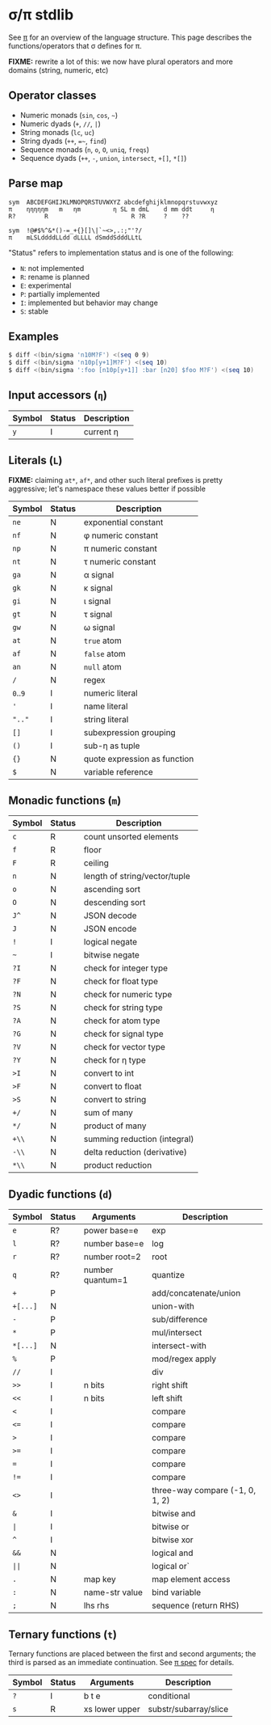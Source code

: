 # σ/π stdlib
See [π](pi.md) for an overview of the language structure. This page describes the functions/operators that σ defines for π.

**FIXME:** rewrite a lot of this: we now have plural operators and more domains (string, numeric, etc)


## Operator classes
+ Numeric monads (`sin`, `cos`, `~`)
+ Numeric dyads (`+`, `//`, `|`)
+ String monads (`lc`, `uc`)
+ String dyads (`++`, `=~`, `find`)
+ Sequence monads (`n`, `o`, `O`, `uniq`, `freqs`)
+ Sequence dyads (`++`, `-`, `union`, `intersect`, `+[]`, `*[]`)


## Parse map
```
sym  ABCDEFGHIJKLMNOPQRSTUVWXYZ abcdefghijklmnopqrstuvwxyz
π    ηηηηηm   m   ηm         η SL m dmL    d mm ddt     η
R?        R                       R ?R     ?    ??

sym  !@#$%^&*()-=_+{}[]\|`~<>,.:;"'?/
π    mLSLddddLLdd dLLLL dSmddSdddLLtL
```

"Status" refers to implementation status and is one of the following:

+ `N`: not implemented
+ `R`: rename is planned
+ `E`: experimental
+ `P`: partially implemented
+ `I`: implemented but behavior may change
+ `S`: stable


## Examples
```bash
$ diff <(bin/sigma 'n10M?F') <(seq 0 9)
$ diff <(bin/sigma 'n10p[y+1]M?F') <(seq 10)
$ diff <(bin/sigma ':foo [n10p[y+1]] :bar [n20] $foo M?F') <(seq 10)
```


## Input accessors (`η`)
| Symbol | Status | Description |
|--------|--------|-------------|
| `y`    | I      | current η   |


## Literals (`L`)
**FIXME:** claiming `at*`, `af*`, and other such literal prefixes is pretty aggressive; let's namespace these values better if possible

| Symbol   | Status | Description                  |
|----------|--------|------------------------------|
| `ne`     | N      | exponential constant         |
| `nf`     | N      | φ numeric constant           |
| `np`     | N      | π numeric constant           |
| `nt`     | N      | τ numeric constant           |
| `ga`     | N      | α signal                     |
| `gk`     | N      | κ signal                     |
| `gi`     | N      | ι signal                     |
| `gt`     | N      | τ signal                     |
| `gw`     | N      | ω signal                     |
| `at`     | N      | `true` atom                  |
| `af`     | N      | `false` atom                 |
| `an`     | N      | `null` atom                  |
| `/`      | N      | regex                        |
| `0`..`9` | I      | numeric literal              |
| `'`      | I      | name literal                 |
| `".."`   | I      | string literal               |
| `[]`     | I      | subexpression grouping       |
| `()`     | I      | sub-η as tuple               |
| `{}`     | N      | quote expression as function |
| `$`      | N      | variable reference           |


## Monadic functions (`m`)
| Symbol | Status | Description                   |
|--------|--------|-------------------------------|
| `c`    | R      | count unsorted elements       |
| `f`    | R      | floor                         |
| `F`    | R      | ceiling                       |
| `n`    | N      | length of string/vector/tuple |
| `o`    | N      | ascending sort                |
| `O`    | N      | descending sort               |
| `J^`   | N      | JSON decode                   |
| `J`    | N      | JSON encode                   |
| `!`    | I      | logical negate                |
| `~`    | I      | bitwise negate                |
| `?I`   | N      | check for integer type        |
| `?F`   | N      | check for float type          |
| `?N`   | N      | check for numeric type        |
| `?S`   | N      | check for string type         |
| `?A`   | N      | check for atom type           |
| `?G`   | N      | check for signal type         |
| `?V`   | N      | check for vector type         |
| `?Y`   | N      | check for η type              |
| `>I`   | N      | convert to int                |
| `>F`   | N      | convert to float              |
| `>S`   | N      | convert to string             |
| `+/`   | N      | sum of many                   |
| `*/`   | N      | product of many               |
| `+\\`  | N      | summing reduction (integral)  |
| `-\\`  | N      | delta reduction (derivative)  |
| `*\\`  | N      | product reduction             |


## Dyadic functions (`d`)
| Symbol   | Status | Arguments        | Description                     |
|----------|--------|------------------|---------------------------------|
| `e`      | R?     | power base=e     | exp                             |
| `l`      | R?     | number base=e    | log                             |
| `r`      | R?     | number root=2    | root                            |
| `q`      | R?     | number quantum=1 | quantize                        |
| `+`      | P      |                  | add/concatenate/union           |
| `+[...]` | N      |                  | union-with                      |
| `-`      | P      |                  | sub/difference                  |
| `*`      | P      |                  | mul/intersect                   |
| `*[...]` | N      |                  | intersect-with                  |
| `%`      | P      |                  | mod/regex apply                 |
| `//`     | I      |                  | div                             |
| `>>`     | I      | n bits           | right shift                     |
| `<<`     | I      | n bits           | left shift                      |
| `<`      | I      |                  | compare                         |
| `<=`     | I      |                  | compare                         |
| `>`      | I      |                  | compare                         |
| `>=`     | I      |                  | compare                         |
| `=`      | I      |                  | compare                         |
| `!=`     | I      |                  | compare                         |
| `<>`     | I      |                  | three-way compare (-1, 0, 1, 2) |
| `&`      | I      |                  | bitwise and                     |
| `\|`     | I      |                  | bitwise or                      |
| `^`      | I      |                  | bitwise xor                     |
| `&&`     | N      |                  | logical and                     |
| `\|\|`   | N      |                  | logical or`                     |
| `.`      | N      | map key          | map element access              |
| `:`      | N      | name-str value   | bind variable                   |
| `;`      | N      | lhs rhs          | sequence (return RHS)           |


## Ternary functions (`t`)
Ternary functions are placed between the first and second arguments; the third is parsed as an immediate continuation. See [π spec](pi.md) for details.

| Symbol | Status | Arguments      | Description           |
|--------|--------|----------------|-----------------------|
| `?`    | I      | b t e          | conditional           |
| `s`    | R      | xs lower upper | substr/subarray/slice |
